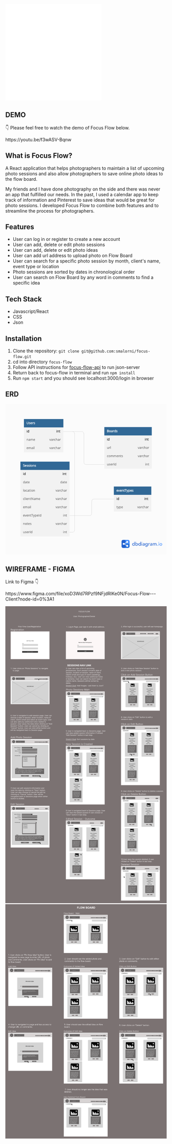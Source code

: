<img src="/public/Images/Focus-Flow-Logo.PNG" width="300" height="300"/>

## DEMO
👇 Please feel free to watch the demo of Focus Flow below.
<p>https://youtu.be/f3wASV-Bqnw</p>

## What is Focus Flow?

A React application that helps photographers to maintain a list of upcoming photo sessions and also allow photographers to save online photo ideas to the flow board.

My friends and I have done photography on the side and there was never an app that fulfilled our needs. In the past, I used a calendar app to keep track of information and Pinterest to save ideas that would be great for photo sessions. I developed Focus Flow to combine both features and to streamline the process for photographers.

## Features

* User can log in or register to create a new account
* User can add, delete or edit photo sessions
* User can add, delete or edit photo ideas
* User can add url address to upload photo on Flow Board
* User can search for a specific photo session by month, client's name, event type or location
* Photo sessions are sorted by dates in chronological order
* User can search on Flow Board by any word in comments to find a specific idea

## Tech Stack 
* Javascript/React
* CSS
* Json

## Installation 
1. Clone the repository: `git clone git@github.com:smalorni/focus-flow.git`
2. cd into directory `focus-flow`
3. Follow API instructions for <a href="https://github.com/smalorni/focus-flow-api" target="_blank">focus-flow-api</a> to run json-server
4. Return back to focus-flow in terminal and run `npm install`
5. Run `npm start` and you should see localhost:3000/login in browser

## ERD
![ERD](/public/Images/ERD-Focus-Flow.png)

## WIREFRAME - FIGMA
Link to Figma 👇
<p>https://www.figma.com/file/xoD3Wd7RPzf9NFjdRIKe0N/Focus-Flow---Client?node-id=0%3A1</p>

![WireFrame - Sessions](/public/Images/Sessions%20-%20Wireframe.png)
![Wireframe - Flow Board](/public/Images/Flow%20Board%20Wireframe.png)